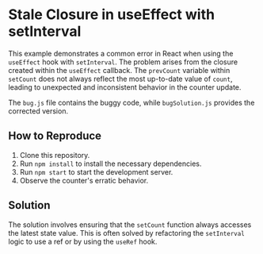 # Stale Closure in useEffect with setInterval

This example demonstrates a common error in React when using the `useEffect` hook with `setInterval`.  The problem arises from the closure created within the `useEffect` callback. The `prevCount` variable within `setCount` does not always reflect the most up-to-date value of `count`, leading to unexpected and inconsistent behavior in the counter update.

The `bug.js` file contains the buggy code, while `bugSolution.js` provides the corrected version.

## How to Reproduce

1. Clone this repository.
2. Run `npm install` to install the necessary dependencies.
3. Run `npm start` to start the development server.
4. Observe the counter's erratic behavior.

## Solution

The solution involves ensuring that the `setCount` function always accesses the latest state value.  This is often solved by refactoring the `setInterval` logic to use a ref or by using the `useRef` hook.